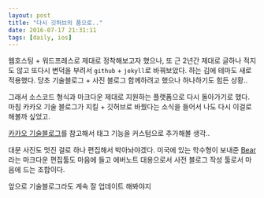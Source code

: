 ```yaml
---
layout: post
title: "다시 깃허브의 품으로.."
date: 2016-07-17 21:31:11
tags: [daily, ios]
---
```


웹호스팅 + 워드프레스로 제대로 정착해보고자 했으나, 또 근 2년간 제대로 글하나 적지도 않고 또다시 변덕을 부려서 `github` + `jekyll`로 바꿔보았다. 하는 김에 테마도 새로 적용했다.
당초 기술블로그 + 사진 블로그 함께하려고 했으나 하나하기도 힘든 상황..

그래서 소스코드 형식과 마크다운 제대로 지원하는 플랫폼으로 다시 돌아가기로 했다. 마침 카카오 기술 블로그가 지킬 + 깃허브로 바꿨다는 소식을 들어서 나도 다시 이걸로 해볼까 싶었고.

[카카오 기술블로그](http://tech.kakao.com/2016/07/07/tech-blog-story/)를 참고해서 태그 기능을 커스텀으로 추가해볼 생각..

대문 사진도 멋진 걸로 하나 편집해서 박아놔야겠다.
미국에 있는 학수형이 보내준 [Bear](http://www.bear-writer.com)라는 마크다운 편집툴도 마음에 들고 에버노트 대용으로서 사전 블로그 작성 툴로서 마음에 드는 조합이다.

앞으로 기술블로그라도 계속 잘 업데이트 해봐야지